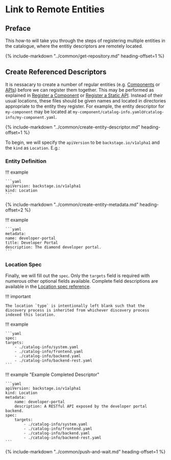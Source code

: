 # Link to Remote Entities

## Preface

This how-to will take you through the steps of registering multiple entities in the catalogue, where the entitiy descriptors are remotely located.

{%
  include-markdown "../common/get-repository.md"
  heading-offset=1
%}

## Create Referenced Descriptors

It is nessacary to create a number of regular entities (e.g. [Components](../explanations/component.md) or [APIs](../explanations/api.md)) before we can register them together. This may be performed as explained in [Register a Component](register-a-component.md) or [Register a Static API](register-a-static-api.md). Instead of their usual locations, these files should be given names and located in directories appropriate to the entity they register. For example, the entity descriptor for `my-component` may be located at `my-component/catalog-info.yaml`or`catalog-info/my-component.yaml`.

{%
  include-markdown "../common/create-entity-descriptor.md"
  heading-offset=1
%}

To begin, we will specify the `apiVersion` to be `backstage.io/v1alpha1` and the `kind` as `Location`. E.g.:

### Entity Definition

!!! example

    ```yaml
    apiVersion: backstage.io/v1alpha1
    kind: Location
    ```

{%
  include-markdown "../common/create-entity-metadata.md"
  heading-offset=2
%}

!!! example

    ```yaml
    metadata:
    name: developer-portal
    title: Developer Portal
    description: The diamond developer portal.
    ```

### Location Spec

Finally, we will fill out the `spec`. Only the `targets` field is required with numerous other optional fields available. Complete field descriptions are available in the [Location spec reference](../references/location-spec.md).

!!! important

    The location `type` is intentionally left blank such that the discovery process is inherited from whichever discovery process indexed this location.

!!! example

    ```yaml
    spec:
    targets:
        - ./catalog-info/system.yaml
        - ./catalog-info/frontend.yaml
        - ./catalog-info/backend.yaml
        - ./catalog-info/backend-rest.yaml
    ```

!!! example "Example Completed Descriptor"

    ```yaml
    apiVersion: backstage.io/v1alpha1
    kind: Location
    metadata:
        name: developer-portal
        description: A RESTful API exposed by the developer portal backend.
    spec:
        targets:
            - ./catalog-info/system.yaml
            - ./catalog-info/frontend.yaml
            - ./catalog-info/backend.yaml
            - ./catalog-info/backend-rest.yaml
    ```

{%
  include-markdown "../common/push-and-wait.md"
  heading-offset=1
%}
